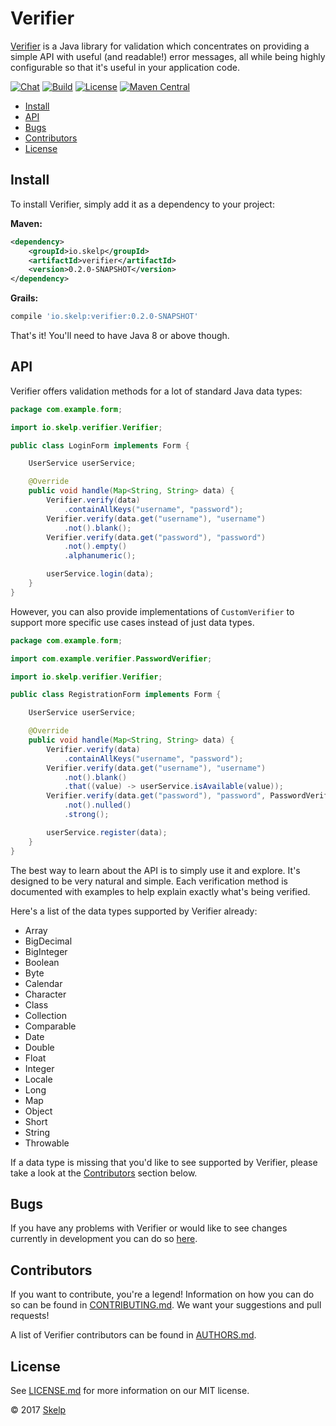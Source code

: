 # Verifier

[Verifier](https://github.com/Skelp/verifier) is a Java library for validation which concentrates on providing a simple
API with useful (and readable!) error messages, all while being highly configurable so that it's useful in your
application code.

[![Chat](https://img.shields.io/gitter/room/skelpuk/verifier.svg?style=flat-square)](https://gitter.im/skelpuk/verifier)
[![Build](https://img.shields.io/travis/Skelp/verifier/develop.svg?style=flat-square)](https://travis-ci.org/Skelp/verifier)
[![License](https://img.shields.io/github/license/Skelp/verifier.svg?style=flat-square)](https://github.com/Skelp/verifier/blob/master/LICENSE.md)
[![Maven Central](https://img.shields.io/maven-central/v/io.skelp/verifier.svg?style=flat-square)](http://search.maven.org/#search%7Cga%7C1%7Cg%3A%22io.skelp%22%20AND%20a%3A%22verifier%22)

* [Install](#install)
* [API](#api)
* [Bugs](#bugs)
* [Contributors](#contributors)
* [License](#license)

## Install

To install Verifier, simply add it as a dependency to your project:

**Maven:**
``` xml
<dependency>
    <groupId>io.skelp</groupId>
    <artifactId>verifier</artifactId>
    <version>0.2.0-SNAPSHOT</version>
</dependency>
```

**Grails:**
``` groovy
compile 'io.skelp:verifier:0.2.0-SNAPSHOT'
```

That's it! You'll need to have Java 8 or above though.

## API

Verifier offers validation methods for a lot of standard Java data types:

``` java
package com.example.form;

import io.skelp.verifier.Verifier;

public class LoginForm implements Form {

    UserService userService;

    @Override
    public void handle(Map<String, String> data) {
        Verifier.verify(data)
            .containAllKeys("username", "password");
        Verifier.verify(data.get("username"), "username")
            .not().blank();
        Verifier.verify(data.get("password"), "password")
            .not().empty()
            .alphanumeric();

        userService.login(data);
    }
}
```

However, you can also provide implementations of `CustomVerifier` to support more specific use cases instead of just
data types.

``` java
package com.example.form;

import com.example.verifier.PasswordVerifier;

import io.skelp.verifier.Verifier;

public class RegistrationForm implements Form {

    UserService userService;

    @Override
    public void handle(Map<String, String> data) {
        Verifier.verify(data)
            .containAllKeys("username", "password");
        Verifier.verify(data.get("username"), "username")
            .not().blank()
            .that((value) -> userService.isAvailable(value));
        Verifier.verify(data.get("password"), "password", PasswordVerifier.class)
            .not().nulled()
            .strong();

        userService.register(data);
    }
}
```

The best way to learn about the API is to simply use it and explore. It's designed to be very natural and simple. Each
verification method is documented with examples to help explain exactly what's being verified.

Here's a list of the data types supported by Verifier already:

* Array
* BigDecimal
* BigInteger
* Boolean
* Byte
* Calendar
* Character
* Class
* Collection
* Comparable
* Date
* Double
* Float
* Integer
* Locale
* Long
* Map
* Object
* Short
* String
* Throwable

If a data type is missing that you'd like to see supported by Verifier, please take a look at the
[Contributors](#contributors) section below.

## Bugs

If you have any problems with Verifier or would like to see changes currently in development you can do so
[here](https://github.com/Skelp/verifier/issues).

## Contributors

If you want to contribute, you're a legend! Information on how you can do so can be found in
[CONTRIBUTING.md](https://github.com/Skelp/verifier/blob/master/CONTRIBUTING.md). We want your suggestions and pull
requests!

A list of Verifier contributors can be found in [AUTHORS.md](https://github.com/Skelp/verifier/blob/master/AUTHORS.md).

## License

See [LICENSE.md](https://github.com/Skelp/verifier/raw/master/LICENSE.md) for more information on our MIT license.

© 2017 [Skelp](https://skelp.io)
<img align="right" width="16" height="16" src="https://cdn.rawgit.com/Skelp/skelp-branding/master/assets/logo/base/skelp-logo-16x16.png">
